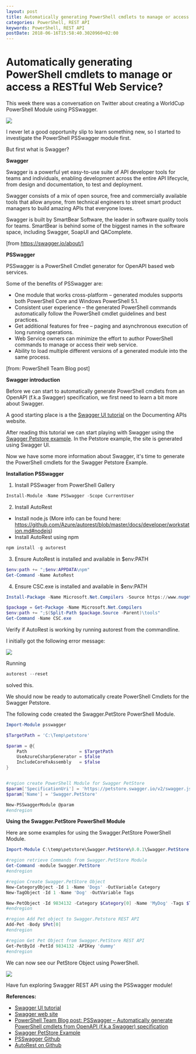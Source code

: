```yaml
---
layout: post
title: Automatically generating PowerShell cmdlets to manage or access a RESTful Web Service?
categories: PowerShell, REST API
keywords: PowerShell, REST API
postDate: 2018-06-16T15:58:40.3020960+02:00
---
```

# Automatically generating PowerShell cmdlets to manage or access a RESTful Web Service?

This week there was a conversation on Twitter about creating a WorldCup PowerShell Module using PSSwagger.

<a href="https://twitter.com/ehrnst/status/1007693837643460610" target="_blank">![](/assets/twitter.png)</a>

I never let a good opportunity slip to learn something new, so I started to investigate the PowerShell PSSwagger module first.

But first what is Swagger?

**Swagger**

Swagger is a powerful yet easy-to-use suite of API developer tools for teams and individuals, enabling development across the entire API lifecycle, from design and documentation, to test and deployment.

Swagger consists of a mix of open source, free and commercially available tools that allow anyone, from technical engineers to street smart product managers to build amazing APIs that everyone loves.

Swagger is built by SmartBear Software, the leader in software quality tools for teams. SmartBear is behind some of the biggest names in the software space, including Swagger, SoapUI and QAComplete.

[from https://swagger.io/about/]

**PSSwagger**

PSSwagger is a PowerShell Cmdlet generator for OpenAPI based web services. 

Some of the benefits of PSSwagger are:
* One module that works cross-platform – generated modules supports both PowerShell Core and Windows PowerShell 5.1.
* Consistent user experience – the generated PowerShell commands automatically follow the PowerShell cmdlet guidelines and best practices.
* Get additional features for free – paging and asynchronous execution of long running operations.
* Web Service owners can minimize the effort to author PowerShell commands to manage or access their web service.
* Ability to load multiple different versions of a generated module into the same process.

[from: PowerShell Team Blog post]


**Swagger introduction**

Before we can start to automatically generate PowerShell cmdlets from an OpenAPI (f.k.a Swagger) specification, we first need to learn a bit more about Swagger.

A good starting place is a the <a href="http://idratherbewriting.com/learnapidoc/pubapis_swagger.html" target="_blank">Swagger UI tutorial</a> on the Documenting APIs website.

After reading this tutorial we can start playing with Swagger using the <a href="http://petstore.swagger.io/" target="_blank">Swagger Petstore example</a>. In the Petstore example, the site is generated using Swagger UI.

Now we have some more information about Swagger, it's time to generate the PowerShell cmdlets for the Swagger Petstore Example.

**Installation PSSwagger**
1. Install PSSwager from PowerShell Gallery
```powershell
Install-Module -Name PSSwagger -Scope CurrentUser
```
2. Install AutoRest
* Install node.js (More info can be found here: https://github.com/Azure/autorest/blob/master/docs/developer/workstation.md#nodejs)
* Install AutoRest using npm
```javascript
npm install -g autorest
```
3. Ensure AutoRest is installed and available in $env:PATH
```powershell
$env:path += ";$env:APPDATA\npm"
Get-Command -Name AutoRest
```
4. Ensure CSC.exe is installed and available in $env:PATH
```powershell
Install-Package -Name Microsoft.Net.Compilers -Source https://www.nuget.org/api/v2 -Scope CurrentUser

$package = Get-Package -Name Microsoft.Net.Compilers
$env:path += ";$(Split-Path $package.Source -Parent)\tools"
Get-Command -Name CSC.exe
```
Verify if AutoRest is working by running autorest from the commandline.

I initially got the following error message:

![](/assets/autoresterror.png)

Running
```powershell
autorest --reset
```
solved this.

We should now be ready to automatically create PowerShell Cmdlets for the Swagger Petstore.

The following code created the Swagger.PetStore PowerShell Module.

```powershell
Import-Module psswagger

$TargetPath = 'C:\Temp\petstore'

$param = @{
    Path                    = $TargetPath
    UseAzureCsharpGenerator = $false
    IncludeCoreFxAssembly   = $false
}


#region create PowerShell Module for Swagger PetStore
$param['SpecificationUri'] = 'https://petstore.swagger.io/v2/swagger.json'
$param['Name'] = 'Swagger.PetStore'

New-PSSwaggerModule @param
#endregion
```
**Using the Swagger.PetStore PowerShell Module**

Here are some examples for using the Swagger.PetStore PowerShell Module.

```powershell
Import-Module C:\temp\petstore\Swagger.PetStore\0.0.1\Swagger.PetStore.psd1

#region retrieve Commands from Swagger.PetStore Module
Get-Command -module Swagger.PetStore
#endregion

#region Create Swagger.PetStore Object
New-CategoryObject -Id 1 -Name 'Dogs' -OutVariable Category
New-TagObject -Id 1 -Name 'Dog' -OutVariable Tags

New-PetObject -Id 9834132 -Category $Category[0] -Name 'MyDog' -Tags $Tags[0] -PhotoUrls 'www.contoso.com' -Status 'Available' -OutVariable Pet
#endregion

#region Add Pet object to Swagger.Petstore REST API
Add-Pet -Body $Pet[0]
#endregion

#region Get Pet Object from Swagger.PetStore REST API
Get-PetById -PetId 9834132 -APIKey 'dummy'
#endregion
```
We can now see our PetStore Object using PowerShell.

![](/assets/PetStoreResults.png)

Have fun exploring Swagger REST API using the PSSwagger module!


**References:**
* <a href="http://idratherbewriting.com/learnapidoc/pubapis_swagger.html" target="_blank">Swagger UI tutorial</a>
* <a href="https://swagger.io/" target="_blank">Swagger web site</a>
* <a href="https://blogs.msdn.microsoft.com/powershell/2017/08/15/psswagger-automatically-generate-powershell-cmdlets-from-openapi-f-k-a-swagger-specification/" target="_blank">PowerShell Team Blog post: PSSwagger – Automatically generate PowerShell cmdlets from OpenAPI (f.k.a Swagger) specification</a>
* <a href="http://petstore.swagger.io/" target="_blank">Swagger PetStore Example</a>
* <a href="https://github.com/PowerShell/PSSwagger" target="_blank">PSSwagger Github</a>
* <a href="https://github.com/Azure/AutoRest" target="_blank">AutoRest on Github</a>